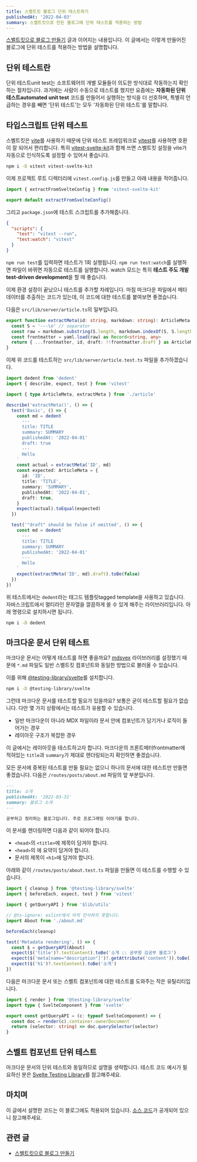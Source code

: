 ```yaml
---
title: 스벨트킷 블로그 단위 테스트하기
publishedAt: '2022-04-03'
summary: 스벨트킷으로 만든 블로그에 단위 테스트를 적용하는 방법
---
```


[스벨트킷으로 블로그 만들기](/posts/sveltekit-blog) 글과 이어지는 내용입니다. 이 글에서는
이렇게 만들어진 블로그에 단위 테스트를 적용하는 방법을 설명합니다.

## 단위 테스트란

단위 테스트unit test는 소프트웨어의 개별 모듈들이 의도한 방식대로 작동하는지 확인하는
절차입니다. 과거에는 사람이 수동으로 테스트를 했지만 요즘에는 **자동화된 단위 테스트automated
unit test** 코드를 만들어서 실행하는 방식을 더 선호하며, 특별히 언급하는 경우를 빼면
'단위 테스트'는 모두 '자동화된 단위 테스트'를 말합니다.

## 타입스크립트 단위 테스트

스벨트킷은 [vite](https://vitejs.dev/)를 사용하기 때문에 단위 테스트 프레임워크로
[vitest](https://vitest.dev/)를 사용하면 호환이 잘 되어서 편리합니다. 특히
[vitest-svelte-kit](https://github.com/nickbreaton/vitest-svelte-kit)과 함께
쓰면 스벨트킷 설정을 vite가 자동으로 인식하도록 설정할 수 있어서 좋습니다.

```bash
npm i -D vitest vitest-svelte-kit
```

이제 프로젝트 루트 디렉터리에 `vitest.config.js`를 만들고 아래 내용을 적어줍니다.

```js
import { extractFromSvelteConfig } from 'vitest-svelte-kit'

export default extractFromSvelteConfig()
```

그리고 `package.json`에 테스트 스크립트를 추가해줍니다.

```json
{
  "scripts": {
    "test": "vitest --run",
    "test:watch": "vitest"
  }
}
```

`npm run test`를 입력하면 테스트가 1회 실행됩니다. `npm run test:watch`를 실행하면
파일이 바뀌면 자동으로 테스트를 실행합니다. watch 모드는 특히
**테스트 주도 개발test-driven development**을 할 때 좋습니다.

이제 환경 설정이 끝났으니 테스트를 추가할 차례입니다. 마침 마크다운 파일에서 메타데이터를
추출하는 코드가 있는데, 이 코드에 대한 테스트를 붙여보면 좋겠습니다.

다음은 `src/lib/server/article.ts`의 일부입니다.

```typescript
export function extractMeta(id: string, markdown: string): ArticleMeta {
  const S = '---\n' // separator
  const raw = markdown.substring(S.length, markdown.indexOf(S, S.length)).trim()
  const frontmatter = yaml.load(raw) as Record<string, any>
  return { ...frontmatter, id, draft: !!frontmatter.draft } as ArticleMeta
}
```

이제 위 코드를 테스트하는 `src/lib/server/article.test.ts` 파일을 추가하겠습니다.

```typescript
import dedent from 'dedent'
import { describe, expect, test } from 'vitest'

import { type ArticleMeta, extractMeta } from './article'

describe('extractMeta()', () => {
  test('Basic', () => {
    const md = dedent`
      ---
      title: TITLE
      summary: SUMMARY
      publishedAt: '2022-04-01'
      draft: true
      ---
      Hello
    `
    const actual = extractMeta('ID', md)
    const expected: ArticleMeta = {
      id: 'ID',
      title: 'TITLE',
      summary: 'SUMMARY',
      publishedAt: '2022-04-01',
      draft: true,
    }
    expect(actual).toEqual(expected)
  })

  test('"draft" should be false if omitted', () => {
    const md = dedent`
      ---
      title: TITLE
      summary: SUMMARY
      publishedAt: '2022-04-01'
      ---
      Hello
    `
    expect(extractMeta('ID', md).draft).toBe(false)
  })
})
```

위 테스트에서는 `dedent`라는 태그드 템플릿tagged template을 사용하고 있습니다.
자바스크립트에서 멀티라인 문자열을 깔끔하게 쓸 수 있게 해주는 라이브러리입니다. 아래 명령으로
설치하시면 됩니다.

```bash
npm i -D dedent
```

## 마크다운 문서 단위 테스트

마크다운 문서는 어떻게 테스트를 하면 좋을까요? [mdsvex](https://mdsvex.pngwn.io/)
라이브러리를 설정했기 때문에 `*.md` 파일도 일반 스벨트킷 컴포넌트와 동일한 방법으로 불러올 수
있습니다.

이를 위해
[@testing-library/svelte](https://github.com/testing-library/svelte-testing-library)를
설치합니다.

```bash
npm i -D @testing-library/svelte
```

그런데 마크다운 문서를 테스트할 필요가 있을까요? 보통은 굳이 테스트할 필요가 없습니다. 다만 몇
가지 상황에서는 테스트가 유용할 수 있습니다.

- 일반 마크다운이 아니라 MDX 파일이라 문서 안에 컴포넌트가 담기거나 로직이 들어가는 경우
- 레이아웃 구조가 복잡한 경우

이 글에서는 레이아웃을 테스트하고자 합니다. 마크다운의 프론트메터frontmatter에 적혀있는
`title`과 `summary`가 제대로 렌더링되는지 확인하면 좋겠습니다.

모든 문서에 중복된 테스트를 만들 필요는 없으니 하나의 문서에 대한 테스트만 만들면 좋겠습니다.
다음은 `/routes/posts/about.md` 파일의 앞 부분입니다.

```markdown
---
title: 소개
publishedAt: '2022-03-31'
summary: 블로그 소개
---

공부하고 정리하는 블로그입니다. 주로 프로그래밍 이야기를 합니다.
```

이 문서를 렌더링하면 다음과 같이 되어야 합니다.

- `<head>`의 `<title>`에 제목이 담겨야 합니다.
- `<head>`의 <meta name="description">에 요약이 담겨야 합니다.
- 문서의 제목이 `<h1>`에 담겨야 합니다.

아래와 같이 `/routes/posts/about.test.ts` 파일을 만들면 이 테스트를 수행할 수 있습니다.

```typescript
import { cleanup } from '@testing-library/svelte'
import { beforeEach, expect, test } from 'vitest'

import { getQueryAPI } from '$lib/utils'

// @ts-ignore: eslint에서 아직 인식하지 못합니다.
import About from './about.md'

beforeEach(cleanup)

test('Metadata rendering', () => {
  const $ = getQueryAPI(About)
  expect($('title')?.textContent).toBe('소개 :: 공부왕 김공부 블로그')
  expect($('meta[name="description"]')?.getAttribute('content')).toBe('블로그 소개')
  expect($('h1')?.textContent).toBe('소개')
})
```

다음은 마크다운 문서 또는 스벨트 컴포넌트에 대한 테스트를 도와주는 작은 유틸리티입니다.

```typescript
import { render } from '@testing-library/svelte'
import type { SvelteComponent } from 'svelte'

export const getQueryAPI = (c: typeof SvelteComponent) => {
  const doc = render(c).container.ownerDocument
  return (selector: string) => doc.querySelector(selector)
}
```

## 스벨트 컴포넌트 단위 테스트

마크다운 문서의 단위 테스트와 동일하므로 설명을 생략합니다. 테스트 코드 예시가 필요하신 분은
[Svelte Testing Library](https://testing-library.com/docs/svelte-testing-library/intro/)를
참고해주세요.

## 마치며

이 글에서 설명한 코드는 이 블로그에도 적용되어 있습니다.
[소스 코드](https://github.com/gongbughim/blog)가 공개되어 있으니 참고해주세요.

## 관련 글

- [스벨트킷으로 블로그 만들기](/posts/sveltekit-blog)
